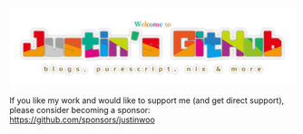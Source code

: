 ![](https://github.com/justinwoo/justinwoo/raw/master/header.png)

If you like my work and would like to support me (and get direct support), please consider becoming a sponsor: https://github.com/sponsors/justinwoo
